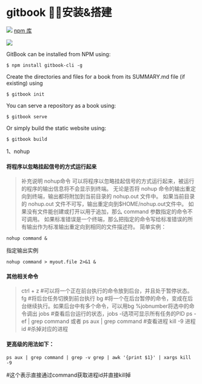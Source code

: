 # gitbook 安装&搭建

![](https://raw.github.com/GitbookIO/gitbook/master/preview.png)
[npm 库](https://www.npmjs.com/package/gitbook)

[![](https://gblobscdn.gitbook.com/spaces%2Fgitbook%2Favatar-rectangle.png?alt=media)](https://docs.gitbook.com/)  
  
  
GitBook can be installed from NPM using:

    $ npm install gitbook-cli -g
Create the directories and files for a book from its SUMMARY.md file (if existing) using

    $ gitbook init
You can serve a repository as a book using:

    $ gitbook serve
Or simply build the static website using:

    $ gitbook build

1、nohup   
#### 将程序以忽略挂起信号的方式运行起来

>补充说明
nohup命令 可以将程序以忽略挂起信号的方式运行起来，被运行的程序的输出信息将不会显示到终端。
无论是否将 nohup 命令的输出重定向到终端，输出都将附加到当前目录的 nohup.out 文件中。
如果当前目录的 nohup.out 文件不可写，输出重定向到$HOME/nohup.out文件中。
如果没有文件能创建或打开以用于追加，那么 command 参数指定的命令不可调用。
如果标准错误是一个终端，那么把指定的命令写给标准错误的所有输出作为标准输出重定向到相同的文件描述符。
简单实例：  
     
    nohup command &

指定输出实例  
    
    nohup command > myout.file 2>&1 &


#### 其他相关命令
>ctrl + z #可以将一个正在前台执行的命令放到后台，并且处于暂停状态。
fg #将后台任务切换到前台执行
bg #将一个在后台暂停的命令，变成在后台继续执行。如果后台中有多个命令，可以用bg %jobnumber将选中的命令调出
jobs #查看后台运行的状态，jobs -l选项可显示所有任务的PID
ps -ef | grep command 或者 ps aux | grep command #查看进程
kill -9 进程id #杀掉对应的进程  
   
#### 更高级的用法如下：  
    
    ps aux | grep command | grep -v grep | awk '{print $1}' | xargs kill -9 
#这个表示直接通过command获取进程id并直接kill掉

